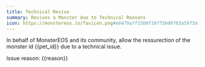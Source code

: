 ```yaml
---
title: Technical Revive
summary: Revives a Monster due to Technical Reasons
icon: https://monstereos.io/favicon.png#e6479a7f15b9f19775b09703a5973af41e6e6c0eefbe0c09b9f032a286248b74
---
```

In behalf of MonsterEOS and its community, allow the ressurection of the monster id {{pet_id}} due to a technical issue.

Issue reason: {{reason}}
